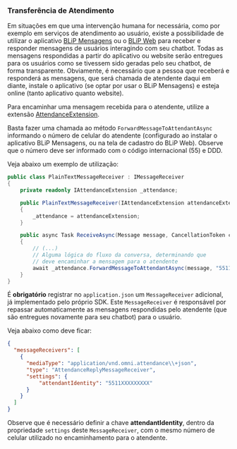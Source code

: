 ### Transferência de Atendimento 

Em situações em que uma intervenção humana for necessária, como por exemplo em serviços de atendimento ao usuário, existe a possibilidade de utilizar
o aplicativo [BLiP Mensagens](https://play.google.com/store/apps/details?id=net.take.omni) ou o [BLiP Web](https://web.blip.ai/) para receber e responder mensagens de usuários interagindo com seu chatbot.
Todas as mensagens respondidas a partir do aplicativo ou website serão entregues para os usuários como se tivessem sido geradas pelo seu chatbot, de forma transparente. 
Obviamente, é necessário que a pessoa que receberá e responderá as mensagens, que será chamada de atendente daqui em diante, instale o aplicativo (se optar por usar o BLiP Mensagens) e esteja online (tanto aplicativo quanto website).

Para encaminhar uma mensagem recebida para o atendente, utilize a extensão [AttendanceExtension](https://github.com/takenet/messaginghub-client-csharp/blob/master/src/Takenet.MessagingHub.Client/Extensions/AttendanceForwarding/IAttendanceExtension.cs).

Basta fazer uma chamada ao método `ForwardMessageToAttendantAsync` informando o número de celular do atendente (configurado ao instalar o aplicativo BLiP Mensagens, ou na tela de cadastro do BLiP Web).
Observe que o número deve ser informado com o código internacional (55) e DDD. 

Veja abaixo um exemplo de utilização:

```csharp
public class PlainTextMessageReceiver : IMessageReceiver
{
    private readonly IAttendanceExtension _attendance;

    public PlainTextMessageReceiver(IAttendanceExtension attendanceExtension)
    {
        _attendance = attendanceExtension;
    }

    public async Task ReceiveAsync(Message message, CancellationToken cancellationToken)
    {
        // (...)
        // Alguma lógica do fluxo da conversa, determinando que 
        // deve encaminhar a mensagem para o atendente
        await _attendance.ForwardMessageToAttendantAsync(message, "5511XXXXXXXXX", cancellationToken);
    }
}
```

É **obrigatório** registrar no `application.json` um `MessageReceiver` adicional, já implementado pelo próprio SDK.
Este `MessageReceiver` é responsável por repassar automaticamente as mensagens respondidas pelo atendente (que são entregues novamente para seu chatbot)
 para o usuário. 

Veja abaixo como deve ficar:

```json
{
  "messageReceivers": [
    {
      "mediaType": "application/vnd.omni.attendance\\+json",
      "type": "AttendanceReplyMessageReceiver",
      "settings": {
          "attendantIdentity": "5511XXXXXXXXX"
      }
    }
  ]
}
```

Observe que é necessário definir a chave **attendantIdentity**, dentro da propriedade `settings` deste `MessageReceiver`, com o mesmo número de celular utilizado no 
encaminhamento para o atendente. 
